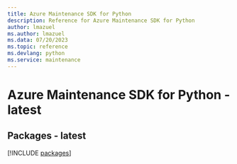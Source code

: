 ```yaml
---
title: Azure Maintenance SDK for Python
description: Reference for Azure Maintenance SDK for Python
author: lmazuel
ms.author: lmazuel
ms.data: 07/20/2023
ms.topic: reference
ms.devlang: python
ms.service: maintenance
---
```

# Azure Maintenance SDK for Python - latest
## Packages - latest
[!INCLUDE [packages](maintenance-index.md)]